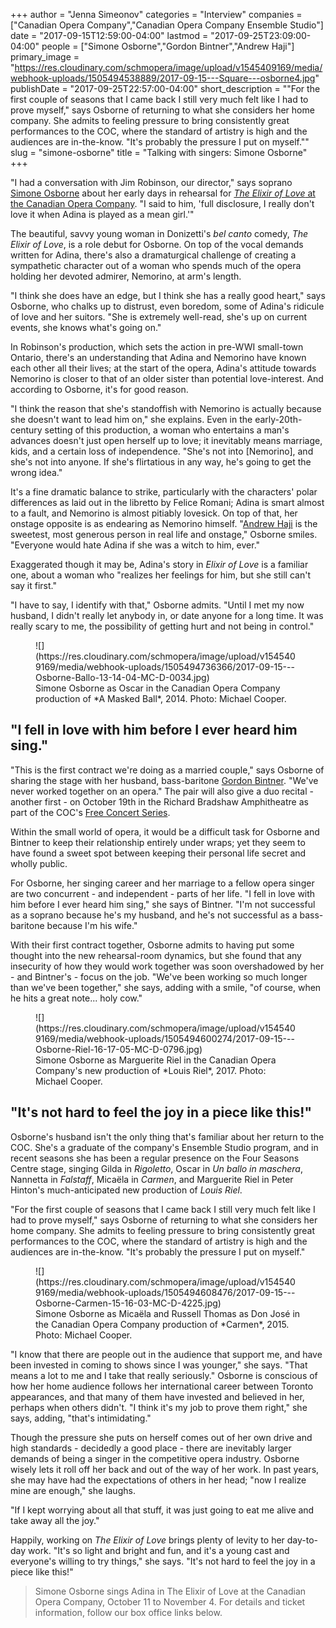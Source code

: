 +++
author = "Jenna Simeonov"
categories = "Interview"
companies = ["Canadian Opera Company","Canadian Opera Company Ensemble Studio"]
date = "2017-09-15T12:59:00-04:00"
lastmod = "2017-09-25T23:09:00-04:00"
people = ["Simone Osborne","Gordon Bintner","Andrew Haji"]
primary_image = "https://res.cloudinary.com/schmopera/image/upload/v1545409169/media/webhook-uploads/1505494538889/2017-09-15---Square---osborne4.jpg"
publishDate = "2017-09-25T22:57:00-04:00"
short_description = "&quot;For the first couple of seasons that I came back I still very much felt like I had to prove myself,&quot; says Osborne of returning to what she considers her home company. She admits to feeling pressure to bring consistently great performances to the COC, where the standard of artistry is high and the audiences are in-the-know. &quot;It&#039;s probably the pressure I put on myself.&quot;"
slug = "simone-osborne"
title = "Talking with singers: Simone Osborne"
+++

"I had a conversation with Jim Robinson, our director," says soprano [Simone Osborne](/scene/people/simone-osborne/) about her early days in rehearsal for [*The Elixir of Love* at the Canadian Opera Company](http://coc.ca/PerformancesAndTickets/1718Season/ElixirofLove.aspx). "I said to him, 'full disclosure, I really don't love it when Adina is played as a mean girl.'"

The beautiful, savvy young woman in Donizetti's *bel canto* comedy, *The Elixir of Love*, is a role debut for Osborne. On top of the vocal demands written for Adina, there's also a dramaturgical challenge of creating a sympathetic character out of a woman who spends much of the opera holding her devoted admirer, Nemorino, at arm's length.

"I think she does have an edge, but I think she has a really good heart," says Osborne, who chalks up to distrust, even boredom, some of Adina's ridicule of love and her suitors. "She is extremely well-read, she's up on current events, she knows what's going on."

In Robinson's production, which sets the action in pre-WWI small-town Ontario, there's an understanding that Adina and Nemorino have known each other all their lives; at the start of the opera, Adina's attitude towards Nemorino is closer to that of an older sister than potential love-interest. And according to Osborne, it's for good reason.

"I think the reason that she's standoffish with Nemorino is actually because she doesn't want to lead him on," she explains. Even in the early-20th-century setting of this production, a woman who entertains a man's advances doesn't just open herself up to love; it inevitably means marriage, kids, and a certain loss of independence. "She's not into [Nemorino], and she's not into anyone. If she's flirtatious in any way, he's going to get the wrong idea."

It's a fine dramatic balance to strike, particularly with the characters' polar differences as laid out in the libretto by Felice Romani; Adina is smart almost to a fault, and Nemorino is almost pitiably lovesick. On top of that, her onstage opposite is as endearing as Nemorino himself. "[Andrew Haji](/talking-with-singers-andrew-haji/) is the sweetest, most generous person in real life and onstage," Osborne smiles. "Everyone would hate Adina if she was a witch to him, ever."

Exaggerated though it may be, Adina's story in *Elixir of Love* is a familiar one, about a woman who "realizes her feelings for him, but she still can't say it first."

"I have to say, I identify with that," Osborne admits. "Until I met my now husband, I didn't really let anybody in, or date anyone for a long time. It was really scary to me, the possibility of getting hurt and not being in control."

<figure data-type="image">
![](https://res.cloudinary.com/schmopera/image/upload/v1545409169/media/webhook-uploads/1505494736366/2017-09-15---Osborne-Ballo-13-14-04-MC-D-0034.jpg)
<figcaption>Simone Osborne as Oscar in the Canadian Opera Company production of *A Masked Ball*, 2014. Photo: Michael Cooper.</figcaption>
</figure>

## "I fell in love with him before I ever heard him sing."


"This is the first contract we're doing as a married couple," says Osborne of sharing the stage with her husband, bass-baritone [Gordon Bintner](/scene/people/gordon-bintner/). "We've never worked together on an opera." The pair will also give a duo recital - another first - on October 19th in the Richard Bradshaw Amphitheatre as part of the COC's [Free Concert Series](http://www.coc.ca/PerformancesAndTickets/FreeConcertSeries.aspx).

Within the small world of opera, it would be a difficult task for Osborne and Bintner to keep their relationship entirely under wraps; yet they seem to have found a sweet spot between keeping their personal life secret and wholly public. 

For Osborne, her singing career and her marriage to a fellow opera singer are two concurrent - and independent - parts of her life. "I fell in love with him before I ever heard him sing," she says of Bintner. "I'm not successful as a soprano because he's my husband, and he's not successful as a bass-baritone because I'm his wife."

With their first contract together, Osborne admits to having put some thought into the new rehearsal-room dynamics, but she found that any insecurity of how they would work together was soon overshadowed by her - and Bintner's - focus on the job. "We've been working so much longer than we've been together," she says, adding with a smile, "of course, when he hits a great note... holy cow."

<figure data-type="image">
![](https://res.cloudinary.com/schmopera/image/upload/v1545409169/media/webhook-uploads/1505494600274/2017-09-15---Osborne-Riel-16-17-05-MC-D-0796.jpg)
<figcaption>Simone Osborne as Marguerite Riel in the Canadian Opera Company's new production of *Louis Riel*, 2017. Photo: Michael Cooper.</figcaption>
</figure>

## "It's not hard to feel the joy in a piece like this!"

Osborne's husband isn't the only thing that's familiar about her return to the COC. She's a graduate of the company's Ensemble Studio program, and in recent seasons she has been a regular presence on the Four Seasons Centre stage, singing Gilda in *Rigoletto*, Oscar in *Un ballo in maschera*, Nannetta in *Falstaff*, Micaëla in *Carmen*, and Marguerite Riel in Peter Hinton's much-anticipated new production of *Louis Riel*.

"For the first couple of seasons that I came back I still very much felt like I had to prove myself," says Osborne of returning to what she considers her home company. She admits to feeling pressure to bring consistently great performances to the COC, where the standard of artistry is high and the audiences are in-the-know. "It's probably the pressure I put on myself."

<figure data-type="image">
![](https://res.cloudinary.com/schmopera/image/upload/v1545409169/media/webhook-uploads/1505494608476/2017-09-15---Osborne-Carmen-15-16-03-MC-D-4225.jpg)
<figcaption>Simone Osborne as Micaëla and Russell Thomas as Don José in the Canadian Opera Company production of *Carmen*, 2015. Photo: Michael Cooper.</figcaption>
</figure>

"I know that there are people out in the audience that support me, and have been invested in coming to shows since I was younger," she says. "That means a lot to me and I take that really seriously." Osborne is conscious of how her home audience follows her international career between Toronto appearances, and that many of them have invested and believed in her, perhaps when others didn't. "I think it's my job to prove them right," she says, adding, "that's intimidating."

Though the pressure she puts on herself comes out of her own drive and high standards - decidedly a good place - there are inevitably larger demands of being a singer in the competitive opera industry. Osborne wisely lets it roll off her back and out of the way of her work. In past years, she may have had the expectations of others in her head; "now I realize mine are enough," she laughs.

"If I kept worrying about all that stuff, it was just going to eat me alive and take away all the joy."

Happily, working on *The Elixir of Love* brings plenty of levity to her day-to-day work. "It's so light and bright and fun, and it's a young cast and everyone's willing to try things," she says. "It's not hard to feel the joy in a piece like this!"

>Simone Osborne sings Adina in The Elixir of Love at the Canadian Opera Company, October 11 to November 4. For details and ticket information, follow our box office links below.
